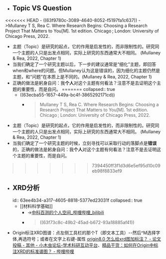 - ## Topic VS Question
<<<<<<< HEAD
	- ((63f9780c-3089-4640-8052-f5197fa1c637))
		- >Mullaney T S, Rea C. Where Research Begins: Choosing a Research Project That Matters to You[M]. 1st  edition. Chicago ; London: University of Chicago Press, 2022.
- 主题（Topic）是研究的起点，它的作用是启发性的，而非限制性的。研究同一个主题的人只是出发点相同，实际上研究的东西通常大不相同。 (Mullaney & Rea, 2022, Chapter 1)
- 当我们确定了一个研究主题以后，下一步的建议通常是“细化”主题，即回答when和where的问题。但Mullaney认为这是错误的，因为细化的主题仍然是主题，和“问题”在本质上是不同的。(Mullaney & Rea, 2022, Chapter 1)
- 正确的做法是躬身自问：我**个人**对这个主题有何看法？注意不是去证明这个主题的重要性，而是自问。
=======
  collapsed:: true
	- ((63ecba55-1657-449a-bc4f-3865292171cd))
		- >Mullaney T S, Rea C. Where Research Begins: Choosing a Research Project That Matters to You[M]. 1st  edition. Chicago ; London: University of Chicago Press, 2022.
- 主题（Topic）是研究的起点，它的作用是启发性的，而非限制性的。研究同一个主题的人只是出发点相同，实际上研究的东西通常大不相同。 (Mullaney & Rea, 2022, Chapter 1)
- 当我们确定了一个研究主题的时候，立刻寻找可以采取行动的落脚点是**错误**的，正确的做法是躬身自问：我**个人**对这个主题有何看法？注意不是去证明这个主题的重要性，而是自问。
>>>>>>> 7394450ff3f1d3d6e5ef95d10c09eb98f8833ef9
- ## XRD分析
  id:: 63ee4b34-a317-4605-8818-5377ed23031f
  collapsed:: true
	- [[材料科学基础]]
		- ->[中科百测的个人空间_哔哩哔哩_bilibili](https://space.bilibili.com/487132263?spm_id_from=333.788.b_765f7570696e666f.1)
		- >((63f73c8c-49b2-45ad-b672-93a18885af41))
- Origin标注XRD图谱：点左侧工具栏的那个T（即文本工具）--然后^M选择字体,再选符号；或者在文字上右键-属性 [origin8.0 怎么给xrd图加标注？ - 论文投稿 - 其他 - 小木虫论坛-学术科研互动平台](http://muchong.com/t-1716172-1)、[精品干货：如何在Origin中标注XRD的标准谱图？ - 哔哩哔哩](https://www.bilibili.com/read/cv6514320)